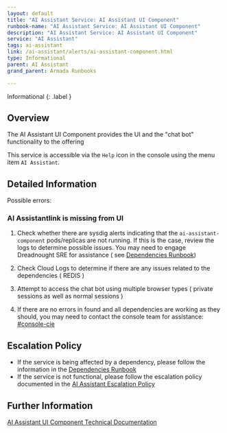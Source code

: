```yaml
---
layout: default
title: "AI Assistant Service: AI Assistant UI Component"
runbook-name: "AI Assistant Service: AI Assistant UI Component"
description: "AI Assistant Service: AI Assistant UI Component"
service: "AI Assistant"
tags: ai-assistant
link: /ai-assistant/alerts/ai-assistant-component.html
type: Informational
parent: AI Assistant
grand_parent: Armada Runbooks

---
```


Informational
{: .label }

## Overview

The AI Assistant UI Component provides the UI and the "chat bot" functionality to the offering

This service is accessible via the `Help` icon in the console using the menu item `AI Assistant`.

## Detailed Information

Possible errors:

### AI Assistantlink is missing from UI

1. Check whether there are sysdig alerts indicating that the `ai-assistant-component` pods/replicas are not running.  If this is the case, review the logs to determine possible issues.  You may need to engage Dreadnought SRE for assistance ( see [Dependencies Runbook](ai-assistant-dependencies.html))

2. Check Cloud Logs to determine if there are any issues related to the dependencies ( REDIS )

3. Attempt to access the chat bot using multiple browser types ( private sessions as well as normal sessions )

4. If there are no errors in found and all dependencies are working as they should, you may need to contact the console team for assistance: [#console-cie](https://ibm.enterprise.slack.com/archives/CLJ4QQWNN)

## Escalation Policy

- If the service is being affected by a dependency, please follow the information in the [Dependencies Runbook](ai-assistant-dependencies.html)
- If the service is not functional, please follow the escalation policy documented in the [AI Assistant Escalation Policy](../ai-assistant-escalation-policy.html)

## Further Information

[AI Assistant UI Component Technical Documentation](https://dev.console.test.cloud.ibm.com/docs/ai-assistant?topic=ai-assistant-ui-component)